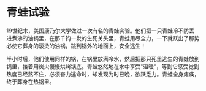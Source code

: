 # 青蛙试验
19世纪末，美国康乃尔大学做过一次有名的青蛙实验。他们把一只青蛙冷不防丢进煮沸的油锅里，在那千钧一发的生死关头里，青蛙用尽全力，一下就跃出了那势必使它葬身的滚烫的油锅，跳到锅外的地面上，安全逃生！ 

半小时后，他们使用同样的锅，在锅里放满冷水，然后把那只死里逃生的青蛙放到锅里，接着用炭火慢慢烘烤锅底。青蛙悠然地在水中享受"温暖"，等到它感受觉到热度已经熬不住，必须奋力逃命时，却发现为时已晚，欲跃乏力。青蛙全身瘫痪，终于葬身在热锅里。
  